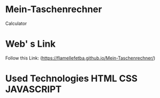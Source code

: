 # Mein-Taschenrechner
Calculator
# Web' s Link

Follow this Link: (https://flamellefetba.github.io/Mein-Taschenrechner/)

# Used Technologies HTML CSS JAVASCRIPT

